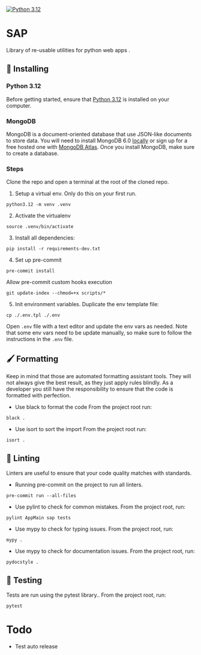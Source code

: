 [![Python 3.12](https://img.shields.io/badge/python-3.12-yellow.svg)](https://www.python.org/downloads/release/python-312/)

# SAP
Library of re-usable utilities for python web apps .

## 🔨 Installing

### Python 3.12
Before getting started, ensure that [Python 3.12](https://www.python.org/) is installed on your computer.

### MongoDB
MongoDB is a document-oriented database that use JSON-like documents to store data.
You will need to install MongoDB 6.0 [locally](https://www.mongodb.com/docs/manual/installation/)
or sign up for a free hosted one with [MongoDB Atlas](https://www.mongodb.com/pricing).
Once you install MongoDB, make sure to create a database.

### Steps
Clone the repo and open a terminal at the root of the cloned repo.

1. Setup a virtual env. Only do this on your first run.
```shell
python3.12 -m venv .venv
```

2. Activate the virtualenv
```shell
source .venv/bin/activate
```

3. Install all dependencies:
```shell
pip install -r requirements-dev.txt
```

4. Set up pre-commit
```shell
pre-commit install
```

Allow pre-commit custom hooks execution
```shell
git update-index --chmod=+x scripts/*
```

5. Init environment variables. Duplicate the env template file:
```shell
cp ./.env.tpl ./.env
```
Open `.env` file with a text editor and update the env vars as needed.
Note that some env vars need to be update manually, so make sure
to follow the instructions in the `.env` file.


## 🖌 Formatting

Keep in mind that those are automated formatting assistant tools.
They will not always give the best result, as they just apply
rules blindly. As a developer you still have the responsibility to
ensure that the code is formatted with perfection.

- Use black to format the code
From the project root run:
```shell
black .
```

- Use isort to sort the import
From the project root run:
```shell
isort .
```


## 🧽 Linting

Linters are useful to ensure that your code quality matches with standards.

- Running pre-commit on the project to run all linters.
```shell
pre-commit run --all-files
```

- Use pylint to check for common mistakes.
From the project root, run:
```shell
pylint AppMain sap tests
```

- Use mypy to check for typing issues.
From the project root, run:
```shell
mypy .
```

- Use mypy to check for documentation issues.
From the project root, run:
```shell
pydocstyle .
```


## 🧪 Testing

Tests are run using the pytest library..
From the project root, run:
```shell
pytest
```

# Todo

- Test auto release